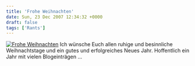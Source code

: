 ```yaml
---
title: 'Frohe Weihnachten'
date: Sun, 23 Dec 2007 12:34:32 +0000
draft: false
tags: ['Rants']
---
```


[![](http://farm3.static.flickr.com/2063/2130142795_094864248c_o.jpg "Frohe Weihnachten")](http://www.flickr.com/photos/troubalex/2130142795/ "Frohe Weihnachten von troubalex in Flickr") Ich wünsche Euch allen ruhige und besinnliche Weihnachtstage und ein gutes und erfolgreiches Neues Jahr. Hoffentlich ein Jahr mit vielen Blogeinträgen ...